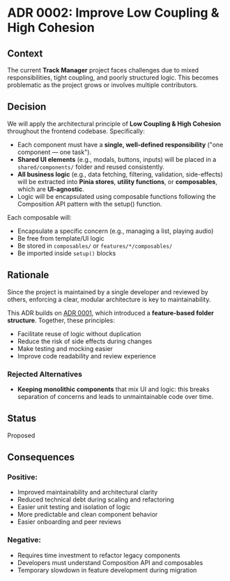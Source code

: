 # ADR 0002: Improve Low Coupling & High Cohesion

## Context

The current **Track Manager** project faces challenges due to mixed responsibilities, tight coupling, and poorly structured logic.
This becomes problematic as the project grows or involves multiple contributors.

## Decision

We will apply the architectural principle of **Low Coupling & High Cohesion** throughout the frontend codebase. Specifically:

- Each component must have a **single, well-defined responsibility** ("one component — one task").
- **Shared UI elements** (e.g., modals, buttons, inputs) will be placed in a `shared/components/` folder and reused consistently.
- **All business logic** (e.g., data fetching, filtering, validation, side-effects) will be extracted into **Pinia stores**, **utility functions**, or **composables**, which are **UI-agnostic**.
- Logic will be encapsulated using composable functions following the Composition API pattern with the setup() function.

Each composable will:

- Encapsulate a specific concern (e.g., managing a list, playing audio)
- Be free from template/UI logic
- Be stored in `composables/` or `features/*/composables/`
- Be imported inside `setup()` blocks

## Rationale

Since the project is maintained by a single developer and reviewed by others, enforcing a clear, modular architecture is key to maintainability.

This ADR builds on [ADR 0001](./ADR-0001__FeatureBasedStructure.md), which introduced a **feature-based folder structure**. Together, these principles:

- Facilitate reuse of logic without duplication
- Reduce the risk of side effects during changes
- Make testing and mocking easier
- Improve code readability and review experience

### Rejected Alternatives

- **Keeping monolithic components** that mix UI and logic: this breaks separation of concerns and leads to unmaintainable code over time.

## Status

Proposed

## Consequences

### Positive:

- Improved maintainability and architectural clarity
- Reduced technical debt during scaling and refactoring
- Easier unit testing and isolation of logic
- More predictable and clean component behavior
- Easier onboarding and peer reviews

### Negative:

- Requires time investment to refactor legacy components
- Developers must understand Composition API and composables
- Temporary slowdown in feature development during migration
